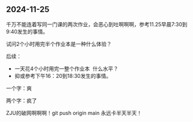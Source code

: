 ## 2024-11-25
千万不能连着写同一门课的两次作业，会恶心到吐啊啊啊，参考11.25早晨7:30到9:40发生的事情。

试问2个小时用完半个作业本是一种什么体验？

后续：
- 一天花4个小时用完一整个作业本&nbsp;&nbsp;什么水平？
- 抑或参考下午16：20到18:30发生的事情。

一个字：爽

两个字：疯了

ZJU的破网啊啊啊！git push origin main 永远卡半天半天！

<script src="https://giscus.app/client.js"
        data-repo="r-z-zhang-AI/r-z-zhang-AI.github.io"
        data-repo-id="R_kgDONN6JTg"
        data-category="General"
        data-category-id="DIC_kwDONN6JTs4CkfL9"
        data-mapping="pathname"
        data-strict="0"
        data-reactions-enabled="1"
        data-emit-metadata="1"
        data-input-position="bottom"
        data-theme="preferred_color_scheme"
        data-lang="zh-CN"
        crossorigin="anonymous"
        async>
</script>